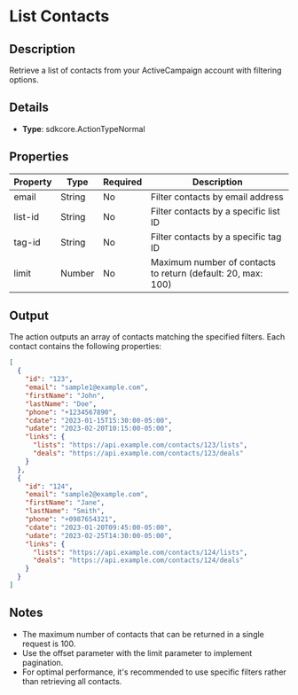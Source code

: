 # List Contacts

## Description

Retrieve a list of contacts from your ActiveCampaign account with filtering options.

## Details

- **Type**: sdkcore.ActionTypeNormal

## Properties

| Property | Type | Required | Description |
|----------|------|----------|-------------|
| email | String | No | Filter contacts by email address |
| list-id | String | No | Filter contacts by a specific list ID |
| tag-id | String | No | Filter contacts by a specific tag ID |
| limit | Number | No | Maximum number of contacts to return (default: 20, max: 100) |

## Output

The action outputs an array of contacts matching the specified filters. Each contact contains the following properties:

```json
[
  {
    "id": "123",
    "email": "sample1@example.com",
    "firstName": "John",
    "lastName": "Doe",
    "phone": "+1234567890",
    "cdate": "2023-01-15T15:30:00-05:00",
    "udate": "2023-02-20T10:15:00-05:00",
    "links": {
      "lists": "https://api.example.com/contacts/123/lists",
      "deals": "https://api.example.com/contacts/123/deals"
    }
  },
  {
    "id": "124",
    "email": "sample2@example.com",
    "firstName": "Jane",
    "lastName": "Smith",
    "phone": "+0987654321",
    "cdate": "2023-01-20T09:45:00-05:00",
    "udate": "2023-02-25T14:30:00-05:00",
    "links": {
      "lists": "https://api.example.com/contacts/124/lists",
      "deals": "https://api.example.com/contacts/124/deals"
    }
  }
]
```

## Notes

- The maximum number of contacts that can be returned in a single request is 100.
- Use the offset parameter with the limit parameter to implement pagination.
- For optimal performance, it's recommended to use specific filters rather than retrieving all contacts.